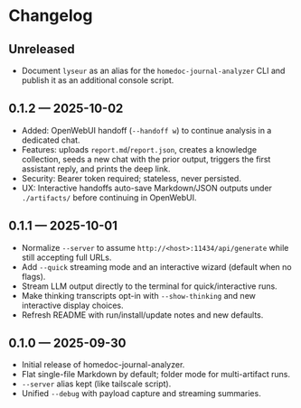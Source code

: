 # Changelog

## Unreleased
- Document `lyseur` as an alias for the `homedoc-journal-analyzer` CLI and publish it as an additional console script.

## 0.1.2 — 2025-10-02
- Added: OpenWebUI handoff (`--handoff w`) to continue analysis in a dedicated chat.
- Features: uploads `report.md`/`report.json`, creates a knowledge collection, seeds a new chat with the prior output, triggers the first assistant reply, and prints the deep link.
- Security: Bearer token required; stateless, never persisted.
- UX: Interactive handoffs auto-save Markdown/JSON outputs under `./artifacts/` before continuing in OpenWebUI.

## 0.1.1 — 2025-10-01
- Normalize `--server` to assume `http://<host>:11434/api/generate` while still accepting full URLs.
- Add `--quick` streaming mode and an interactive wizard (default when no flags).
- Stream LLM output directly to the terminal for quick/interactive runs.
- Make thinking transcripts opt-in with `--show-thinking` and new interactive display choices.
- Refresh README with run/install/update notes and new defaults.

## 0.1.0 — 2025-09-30
- Initial release of homedoc-journal-analyzer.
- Flat single-file Markdown by default; folder mode for multi-artifact runs.
- `--server` alias kept (like tailscale script).
- Unified `--debug` with payload capture and streaming summaries.
